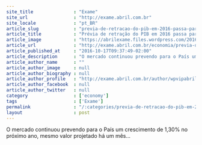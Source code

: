 ```yaml
---
site_title               : "Exame"
site_url                 : "http://exame.abril.com.br"
site_locale              : "pt_BR"
article_slug             : "previa-de-retracao-do-pib-em-2016-passa-para-3-19-no-focus"
article_title            : "Prévia de retração do PIB em 2016 passa para 3,19% no Focus"
article_image            : "https://abrilexame.files.wordpress.com/2016/10/size_960_16_9_thinkstockphotos-514940060.jpg?quality=70&strip=all&w=960"
article_url              : "http://exame.abril.com.br/economia/previa-de-retracao-do-pib-em-2016-passa-para-3-19-no-focus/"
article_published_at     : "2016-10-17T09:37:49-02:00"
article_description      : "O mercado continuou prevendo para o País um crescimento de 1,30% no próximo ano, mesmo valor projetado há um mês..."
article_author_name      : ""
article_author_image     : null
article_author_biography : null
article_author_profile   : "http://exame.abril.com.br/author/wpvipabril/"
article_author_facebook  : null
article_author_twitter   : null
category                 : ['economy']
tags                     : ['Exame']
permalink                : "/:categories/previa-de-retracao-do-pib-em-2016-passa-para-3-19-no-focus/"
layout                   : post
---
```


O mercado continuou prevendo para o País um crescimento de 1,30% no próximo ano, mesmo valor projetado há um mês...
